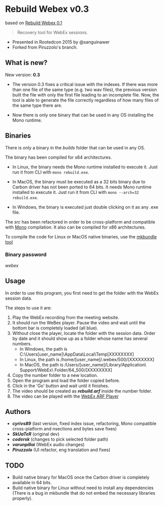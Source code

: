 
# Rebuild Webex v0.3

based on [Rebuild Webex 0.1](https://github.com/skuater/rebuildwebex)
> Recovery tool for WebEx sessions. 

* Presented in Rootedcon 2015 by @sanguinawer
* Forked from Piruzzolo's branch.

## What is new?

New version: **0.3**

- The version 0.3 fixes a critical issue with the indexes. If there was more than one file of the same type (e.g. two wav files), the previous version built the file with only the first file leading to an incomplete file. Now, the tool is able to generate the file correctly regardless of how many files of the same type there are.

- Now there is only one binary that can be used in any OS installing the Mono runtime.

## Binaries

There is only a binary in the *builds* folder that can be used in any OS.

The binary has been compiled for x64 architectures.

- In Linux, the binary needs the Mono runtime installed to execute it. Just run it from CLI with `mono rebuild.exe`.

- In MacOS, the binary must be executed as a 32 bits binary due to Carbon driver has not been ported to 64 bits. It needs Mono runtime installed to execute it. Just run it from CLI with `mono --arch=32 rebuild.exe`.

- In Windows, the binary is executed just double clicking on it as any .exe file.

The *src* has been refactored in order to be cross-platform and compatible with [Mono](https://www.mono-project.com/) compilation. It also can be compiled for x86 architectures.

To compile the code for Linux or MacOS native binaries, use the [mkbundle tool](https://www.mono-project.com/docs/tools+libraries/tools/mkbundle/)

### Binary password

*webex*

## Usage

In order to use this program, you first need to get the folder with the WebEx session data.

The steps to use it are:

1. Play the WebEx recording from the meeting website.
2. It should run the WeBex player. Pause the video and wait until the bottom bar is completely loaded (all blue).
3. Without close the player, locate the folder with the session data. Order by date and it should show up as a folder whose name has several numbers.
	- In Windows, the path is C:\Users\[user_name]\AppData\Local\Temp\[XXXXXXXX]
	- In Linux, the path is /home/[user_name]/.webex/500/[XXXXXXXX]
	- In MacOS, the path is /Users/[user_name]/Library/Application\ Support/WebEx\ Folder/64_500/[XXXXXXXX]
4. Copy the number folder to a new location.
5. Open the program and load the folder copied before.
6. Click in the 'Go' button and wait until it finishes.
7. The video should be created as ***rebuild.arf*** inside the number folder.
8. The video can be played with the [WebEx ARF Player](https://www.webex.com/play-webex-recording.html)


## Authors

- ***cyrivs89*** (last version, fixed index issue, refactoring, Mono compatible cross-platform and nsections and bytes save fixes)
- ***SkUaTeR*** (original dev)
- ***codersk*** (changes to pick selected folder path)
- ***varunpillai*** (WebEx audio changes) 
- ***Piruzzolo*** (UI refactor, eng translation and fixes)

## TODO

- Build native binary for MacOS once the Carbon driver is completely available in 64 bits.
- Build native binary for Linux without need to install any dependencies (There is a bug in mkbundle that do not embed the necessary libraries properly).
